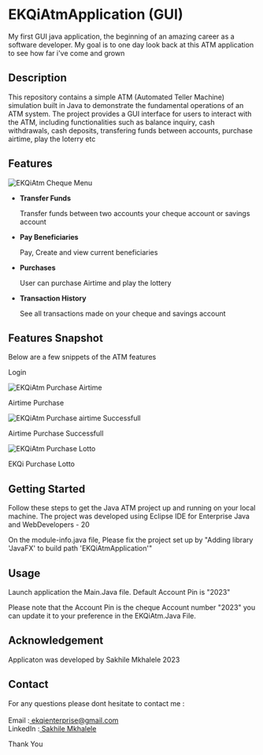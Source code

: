 # EKQiAtmApplication (GUI)

<p>My first GUI java application, the beginning of an amazing career as a software developer. My goal is to one day look back at this ATM application to see how far i've come and grown<br> </p>

<h2>Description</h2>
<p>This repository contains a simple ATM (Automated Teller Machine) simulation built in Java to demonstrate the fundamental operations of an ATM system. The project provides a GUI interface for users to interact with the ATM, 
  including functionalities such as balance inquiry, cash withdrawals, cash deposits, transfering funds between accounts, purchase airtime, play the loterry etc </p>

<h2>Features</h2>

![EKQiAtm Cheque Menu ](https://lh3.googleusercontent.com/pw/ADCreHfCyaaLWjVEP-JdZrAMMGhekERw8tWQDVW_2kJt6QDUtjTrToZJY9ForTqwg-aMKVz81Hit1y4iGN3ZkZfY_yLJM7RKC7XL6M4MJYri78GMnz3aj83HuPztNI1VocZyNrJEJye3jVRVaZs4cwfgDfl7=w552-h514-s-no-gm?authuser=0)

<ul>
  <li><strong>Transfer Funds</strong> </li>
  <p> Transfer funds between two accounts your cheque account or savings account</p>
  
  <li> <strong>Pay Beneficiaries </strong> </li>
  <p>Pay, Create and view current beneficiaries</p>
  
  <li> <strong>Purchases </strong </li>
  <p>User can purchase Airtime and play the lottery </p>
  
  <li> <strong>Transaction History </strong </li>
  <p>See all transactions made on your cheque and savings account</p>
</ul>

<h2>Features Snapshot</h2>

<p>Below are a few snippets of the ATM features</p>

<p>Login</p>

![EKQiAtm Purchase Airtime ](https://lh3.googleusercontent.com/pw/ADCreHd2eqHehSKBrNH6K4Q69G_HLl9VdMqjPXLixYRc522K-bSpmOjDI0xUESnrZ__LSrIepTXzLIlOsWwMbG6DzArkY6Qi1dNUfBPQ_DstRh0D-XpisnNPOA8OLbO304bsrzZPlQI_mAStHcduNzQt9W-D=w511-h459-s-no-gm?authuser=0)
<p>Airtime Purchase</p>

![EKQiAtm Purchase airtime Successfull ](https://lh3.googleusercontent.com/pw/ADCreHdtrUT5GXtJJZYDWDdCmLb_oUznB-lUSvs8djH8u9Ldx-HG8dnbuHH8IPaLrY6rO6OPyhy-MzhB-J49xgpLaEFhzruxTqkRdO9IXZIhnJ2PFU-gu8lAh5RELnqnCzMRa9acrVbNFg0S4m9H7k_T6lGm=w573-h518-s-no-gm?authuser=0)
<p>Airtime Purchase Successfull</p>

![EKQiAtm Purchase Lotto ](https://lh3.googleusercontent.com/pw/ADCreHdrt0st8Q3KXQRNucSZq1y7vWDAJLh8eI9ASOrTEUX4g4zwa9BKSYOZ7KSDm67Ohr_n4d4ColwVDONf_DDk2M-PHo3cEPWs8K_IbIV_fKe3kYc5B0G0HMSEODS3v65Fx7g8N9wjMTGjD6DV_Tbj43n4=w573-h513-s-no-gm?authuser=0)
<p>EKQi Purchase Lotto </p>

<h2>Getting Started</h2>

<p>Follow these steps to get the Java ATM project up and running on your local machine. The project was developed using Eclipse IDE for Enterprise Java and WebDevelopers - 20 </p>
<p>On the module-info.java file, Please fix the project set up by "Adding library 'JavaFX' to build path 'EKQiAtmApplication'" </p>

<h2>Usage</h2>
<p>Launch application the Main.Java file. Default Account Pin is "2023"</p>

<p>Please note that the Account Pin is the cheque Account number "2023" you can update it to your preference in the EKQiAtm.Java File.</p>

<h2>Acknowledgement</h2>
<p>Applicaton was developed by Sakhile Mkhalele 2023</p>

<h2>Contact</h2>
<p>For any questions please dont hesitate to contact me : <br><br>
Email      :<a href = "mailto: ekqienterprise@gmail.com">  ekqienterprise@gmail.com</a> <br>
LinkedIn   :<a class="badge-base__link LI-simple-link" href="https://za.linkedin.com/in/sakhile-mkhalele?trk=profile-badge" target="_blank">  Sakhile Mkhalele</a></div>
</p>
<p>Thank You</p>


              
